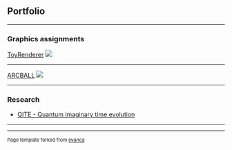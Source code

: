 ## Portfolio

---

### Graphics assignments

[ToyRenderer](/sample_page)
<img src="images/dummy_thumbnail.jpg?raw=true"/>

---
[ARCBALL](/pdf/sample_presentation.pdf)
<img src="images/dummy_thumbnail.jpg?raw=true"/>

---

### Research

- [QITE - Quantum imaginary time evolution](https://github.com/mariomotta/QITE)


---


---
<p style="font-size:11px">Page template forked from <a href="https://github.com/evanca/quick-portfolio">evanca</a></p>
<!-- Remove above link if you don't want to attibute -->

